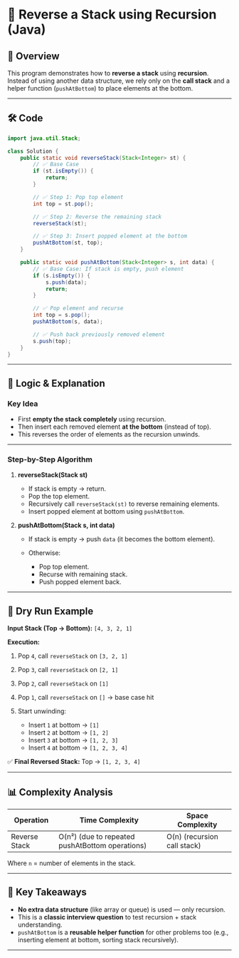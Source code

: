 

# 📌 Reverse a Stack using Recursion (Java)

## 📖 Overview

This program demonstrates how to **reverse a stack** using **recursion**.
Instead of using another data structure, we rely only on the **call stack** and a helper function (`pushAtBottom`) to place elements at the bottom.

---

## 🛠 Code

```java
import java.util.Stack;

class Solution {
    public static void reverseStack(Stack<Integer> st) {
        // ✅ Base Case
        if (st.isEmpty()) {
            return;
        }

        // ✅ Step 1: Pop top element
        int top = st.pop();

        // ✅ Step 2: Reverse the remaining stack
        reverseStack(st);

        // ✅ Step 3: Insert popped element at the bottom
        pushAtBottom(st, top);
    }

    public static void pushAtBottom(Stack<Integer> s, int data) {
        // ✅ Base Case: If stack is empty, push element
        if (s.isEmpty()) {
            s.push(data);
            return;
        }

        // ✅ Pop element and recurse
        int top = s.pop();
        pushAtBottom(s, data);

        // ✅ Push back previously removed element
        s.push(top);
    }
}
```

---

## 🧠 Logic & Explanation

### **Key Idea**

* First **empty the stack completely** using recursion.
* Then insert each removed element **at the bottom** (instead of top).
* This reverses the order of elements as the recursion unwinds.

---

### **Step-by-Step Algorithm**

1. **reverseStack(Stack st)**

   * If stack is empty → return.
   * Pop the top element.
   * Recursively call `reverseStack(st)` to reverse remaining elements.
   * Insert popped element at bottom using `pushAtBottom`.

2. **pushAtBottom(Stack s, int data)**

   * If stack is empty → push `data` (it becomes the bottom element).
   * Otherwise:

     * Pop top element.
     * Recurse with remaining stack.
     * Push popped element back.

---

## 🧾 Dry Run Example

**Input Stack (Top → Bottom):**
`[4, 3, 2, 1]`

**Execution:**

1. Pop `4`, call `reverseStack` on `[3, 2, 1]`
2. Pop `3`, call `reverseStack` on `[2, 1]`
3. Pop `2`, call `reverseStack` on `[1]`
4. Pop `1`, call `reverseStack` on `[]` → base case hit
5. Start unwinding:

   * Insert `1` at bottom → `[1]`
   * Insert `2` at bottom → `[1, 2]`
   * Insert `3` at bottom → `[1, 2, 3]`
   * Insert `4` at bottom → `[1, 2, 3, 4]`

✅ **Final Reversed Stack:**
Top → `[1, 2, 3, 4]`

---

## 📊 Complexity Analysis

| Operation     | Time Complexity                                 | Space Complexity            |
| ------------- | ----------------------------------------------- | --------------------------- |
| Reverse Stack | O(n²) (due to repeated pushAtBottom operations) | O(n) (recursion call stack) |

Where `n` = number of elements in the stack.

---

## 🔑 Key Takeaways

* **No extra data structure** (like array or queue) is used — only recursion.
* This is a **classic interview question** to test recursion + stack understanding.
* `pushAtBottom` is a **reusable helper function** for other problems too (e.g., inserting element at bottom, sorting stack recursively).

---


